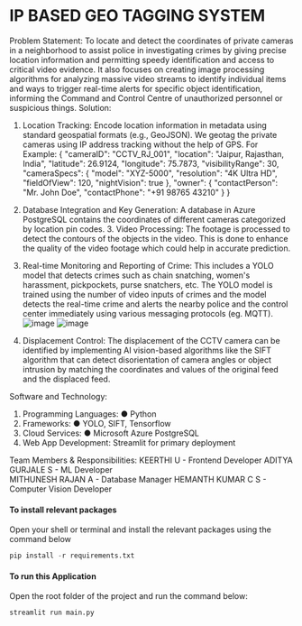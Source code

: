 # IP BASED GEO TAGGING SYSTEM
Problem Statement: 
To locate and detect the coordinates of private cameras in a neighborhood to assist police in investigating crimes by giving precise location information and permitting speedy identification and access to critical video evidence. It also focuses on creating image processing algorithms for analyzing massive video streams to identify individual items and ways to trigger real-time alerts for specific object identification, informing the Command and Control Centre of unauthorized personnel or suspicious things.
Solution: 
1. Location Tracking: 
Encode location information in metadata using standard geospatial formats (e.g., GeoJSON). We geotag the private cameras using IP address tracking without the help of GPS. 
For Example:
{
  "cameraID": "CCTV_RJ_001",
  "location": "Jaipur, Rajasthan, India",
  "latitude": 26.9124,
  "longitude": 75.7873,
  "visibilityRange": 30,
  "cameraSpecs": {
    "model": "XYZ-5000",
    "resolution": "4K Ultra HD",
    "fieldOfView": 120,
    "nightVision": true
                                  },
  "owner": {
    "contactPerson": "Mr. John Doe",
    "contactPhone": "+91 98765 43210"
  }
}
2. Database Integration and Key Generation: 
A database in Azure PostgreSQL contains the coordinates of different cameras categorized by location pin codes. 
       3. Video Processing: 
The footage is processed to detect the contours of the objects in the video. This is done to enhance the quality of the video footage which could help in accurate prediction. 
4. Real-time Monitoring and Reporting of Crime:
This includes a YOLO model that detects crimes such as chain snatching, women's harassment, pickpockets, purse snatchers, etc. The YOLO model is trained using the number of video inputs of crimes and the model detects the real-time crime and alerts the nearby police and the control center immediately using various messaging protocols (eg. MQTT).
![image](https://github.com/KEERTHI1912/RJPOLICE_HACK_483_QUADSQUAD_6/assets/75976487/3751ed38-197e-47b3-af09-319e1d44fe16)
![image](https://github.com/KEERTHI1912/RJPOLICE_HACK_483_QUADSQUAD_6/assets/75976487/4d8607fd-df63-4a14-b86a-9c7323357e1d)

6. Displacement Control: 
The displacement of the CCTV camera can be identified by implementing AI vision-based algorithms like the SIFT algorithm that can detect disorientation of camera angles or object intrusion by matching the coordinates and values of the original feed and the displaced feed.

Software and Technology: 
1. Programming Languages: 
● Python
2. Frameworks: 
● YOLO, SIFT, Tensorflow
3. Cloud Services: 
● Microsoft Azure PostgreSQL
4. Web App Development:
Streamlit for primary deployment

Team Members & Responsibilities: 
KEERTHI U - Frontend Developer 
ADITYA GURJALE S - ML Developer  
MITHUNESH RAJAN A - Database Manager
HEMANTH KUMAR C S - Computer Vision Developer


#### To install relevant packages
Open your shell or terminal and install the relevant packages using the command below

```python
pip install -r requirements.txt
```

#### To run this Application
Open the root folder of the project and run the command below:
```python
streamlit run main.py
```

